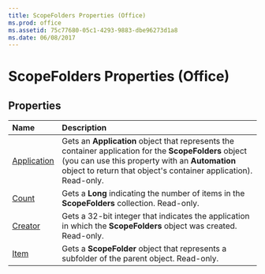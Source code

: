 ```yaml
---
title: ScopeFolders Properties (Office)
ms.prod: office
ms.assetid: 75c77680-05c1-4293-9883-dbe96273d1a8
ms.date: 06/08/2017
---
```



# ScopeFolders Properties (Office)

## Properties



|**Name**|**Description**|
|:-----|:-----|
|[Application](scopefolders-application-property-office.md)|Gets an  **Application** object that represents the container application for the **ScopeFolders** object (you can use this property with an **Automation** object to return that object's container application). Read-only.|
|[Count](scopefolders-count-property-office.md)|Gets a  **Long** indicating the number of items in the **ScopeFolders** collection. Read-only.|
|[Creator](scopefolders-creator-property-office.md)|Gets a 32-bit integer that indicates the application in which the  **ScopeFolders** object was created. Read-only.|
|[Item](scopefolders-item-property-office.md)|Gets a  **ScopeFolder** object that represents a subfolder of the parent object. Read-only.|

